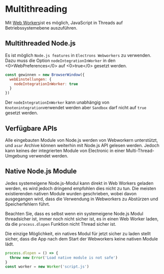 # Multithreading

Mit [Web Workers][web-workers]ist es möglich, JavaScript in Threads auf Betriebssystemebene auszuführen.

## Multithreaded Node.js

Es ist möglich `Node.js features` in `Electrons Webworkers` zu verwenden. Dazu muss die Option `nodeIntegrationInWorker` in den <0>WebPreferences</0> auf <0>true</0> gesetzt werden.

```javascript
const gewinnen = new BrowserWindow({
  webEinstellungen: {
    nodeIntegrationInWorker: true
  }
})
```

Der `nodeIntegrationInWorker` kann unabhängig von `Knotenintegration`verwendet werden aber `Sandbox` darf nicht auf `true` gesetzt werden.

## Verfügbare APIs

Alle eingebauten Module von Node.js werden von Webworkern unterstützt, und `asar` Archive können weiterhin mit Node.js API gelesen werden. Jedoch kann keines der integrierten Module von Electronic in einer Multi-Thread-Umgebung verwendet werden.

## Native Node.js Module

Jedes systemeigene Node.js-Modul kann direkt in Web Workers geladen werden, es wird jedoch dringend empfohlen dies nicht zu tun. Die meisten existierenden nativen Module wurden geschrieben, wobei davon ausgegangen wird, dass die Verwendung in Webworkers zu Abstürzen und Speicherfehlern führt.

Beachten Sie, dass es selbst wenn ein systemeigene Node.js Modul threadsicher ist, immer noch nicht sicher ist, es in einen Web Worker laden, da die `process.dlopen` Funktion nicht Thread sicher ist.

Die einzige Möglichkeit, ein natives Modul für jetzt sicher zu laden stellt sicher, dass die App nach dem Start der Webworkers keine nativen Module lädt.

```javascript
process.dlopen = () => {
  throw new Error('Load native module is not safe')
}
const worker = new Worker('script.js')
```

[web-workers]: https://developer.mozilla.org/en/docs/Web/API/Web_Workers_API/Using_web_workers

